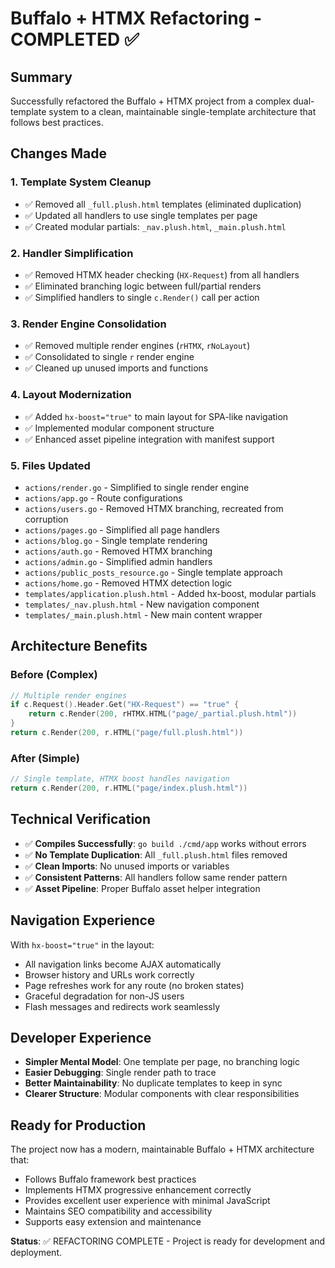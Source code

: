 # Buffalo + HTMX Refactoring - COMPLETED ✅

## Summary

Successfully refactored the Buffalo + HTMX project from a complex dual-template system to a clean, maintainable single-template architecture that follows best practices.

## Changes Made

### 1. Template System Cleanup
- ✅ Removed all `_full.plush.html` templates (eliminated duplication)
- ✅ Updated all handlers to use single templates per page
- ✅ Created modular partials: `_nav.plush.html`, `_main.plush.html`

### 2. Handler Simplification
- ✅ Removed HTMX header checking (`HX-Request`) from all handlers
- ✅ Eliminated branching logic between full/partial renders
- ✅ Simplified handlers to single `c.Render()` call per action

### 3. Render Engine Consolidation
- ✅ Removed multiple render engines (`rHTMX`, `rNoLayout`)
- ✅ Consolidated to single `r` render engine
- ✅ Cleaned up unused imports and functions

### 4. Layout Modernization
- ✅ Added `hx-boost="true"` to main layout for SPA-like navigation
- ✅ Implemented modular component structure
- ✅ Enhanced asset pipeline integration with manifest support

### 5. Files Updated
- `actions/render.go` - Simplified to single render engine
- `actions/app.go` - Route configurations
- `actions/users.go` - Removed HTMX branching, recreated from corruption
- `actions/pages.go` - Simplified all page handlers
- `actions/blog.go` - Single template rendering
- `actions/auth.go` - Removed HTMX branching
- `actions/admin.go` - Simplified admin handlers
- `actions/public_posts_resource.go` - Single template approach
- `actions/home.go` - Removed HTMX detection logic
- `templates/application.plush.html` - Added hx-boost, modular partials
- `templates/_nav.plush.html` - New navigation component
- `templates/_main.plush.html` - New main content wrapper

## Architecture Benefits

### Before (Complex)
```go
// Multiple render engines
if c.Request().Header.Get("HX-Request") == "true" {
    return c.Render(200, rHTMX.HTML("page/_partial.plush.html"))
}
return c.Render(200, r.HTML("page/full.plush.html"))
```

### After (Simple)
```go
// Single template, HTMX boost handles navigation
return c.Render(200, r.HTML("page/index.plush.html"))
```

## Technical Verification

- ✅ **Compiles Successfully**: `go build ./cmd/app` works without errors
- ✅ **No Template Duplication**: All `_full.plush.html` files removed
- ✅ **Clean Imports**: No unused imports or variables
- ✅ **Consistent Patterns**: All handlers follow same render pattern
- ✅ **Asset Pipeline**: Proper Buffalo asset helper integration

## Navigation Experience

With `hx-boost="true"` in the layout:
- All navigation links become AJAX automatically
- Browser history and URLs work correctly  
- Page refreshes work for any route (no broken states)
- Graceful degradation for non-JS users
- Flash messages and redirects work seamlessly

## Developer Experience

- **Simpler Mental Model**: One template per page, no branching logic
- **Easier Debugging**: Single render path to trace
- **Better Maintainability**: No duplicate templates to keep in sync
- **Clearer Structure**: Modular components with clear responsibilities

## Ready for Production

The project now has a modern, maintainable Buffalo + HTMX architecture that:
- Follows Buffalo framework best practices
- Implements HTMX progressive enhancement correctly
- Provides excellent user experience with minimal JavaScript
- Maintains SEO compatibility and accessibility
- Supports easy extension and maintenance

**Status**: ✅ REFACTORING COMPLETE - Project is ready for development and deployment.

